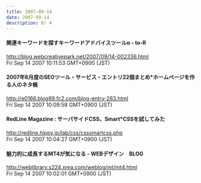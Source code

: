 ```yaml
---
title: 2007-09-14
date: 2007-09-14
description: B! 4
---
```


#### 関連キーワードを探すキーワードアドバイスツールα - to-R
http://blog.webcreativepark.net/2007/09/14-002336.html<br>
Fri Sep 14 2007 10:11:53 GMT+0900 (JST)<br>


#### 2007年8月度のSEOツール・サービス・エントリ22個まとめ*ホームページを作る人のネタ帳
http://e0166.blog89.fc2.com/blog-entry-283.html<br>
Fri Sep 14 2007 10:09:58 GMT+0900 (JST)<br>


#### RedLine Magazine : サーバサイドCSS、Smart*CSSを試してみた
http://redline.hippy.jp/lab/css/csssmartcss.php<br>
Fri Sep 14 2007 10:04:27 GMT+0900 (JST)<br>


#### 魅力的に成長するMT4が気になる - WEBデザイン　BLOG
http://weblibrary.s224.xrea.com/weblog/mt/mt4.html<br>
Fri Sep 14 2007 10:02:01 GMT+0900 (JST)<br>



